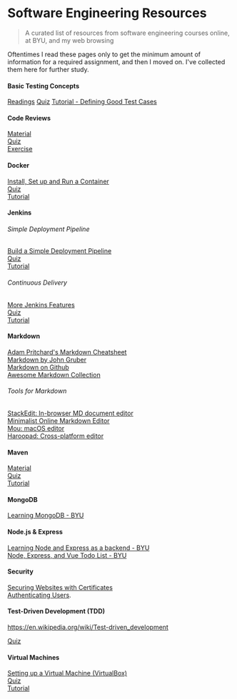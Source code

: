 # Software Engineering Resources
> A curated list of resources from software engineering courses online, at BYU, and my web browsing

Oftentimes I read these pages only to get the minimum amount of information for a required assignment, and then I moved on. I've collected them here for further study.

#### Basic Testing Concepts
[Readings]()
[Quiz](./basic-testing-concepts/basic_testing-quiz.md)
[Tutorial - Defining Good Test Cases]()

#### Code Reviews

[Material](https://docs.google.com/document/d/1fDF5F4Ne_P8LKLvKWe-W62MOL9EOa0K9To-LsuEARbw/edit?usp=sharing "Code Reviews")  
[Quiz](./code-review/code-review-quiz.md)  
[Exercise](https://docs.google.com/document/d/1Xu1gTcs3_MDw_ZFHRhB6KighQhR0AY4fmADJUJdTGCc/edit?usp=sharing)  

#### Docker
[Install, Set up and Run a Container](https://github.com/JaredEzz/software-engineering-resources/blob/master/docker/docker-reading.pdf)  
[Quiz](./docker/docker-quiz.md)  
[Tutorial](https://github.com/JaredEzz/software-engineering-resources/blob/master/docker/docker-tutorial.pdf)  

#### Jenkins
###### Simple Deployment Pipeline
[Build a Simple Deployment Pipeline](https://github.com/JaredEzz/software-engineering-resources/blob/cs204_additions/jenkins/simple/jenkins-simple-build.pdf)  
[Quiz](./jenkins/simple/jenkins-simple-quiz.md)  
[Tutorial](https://github.com/JaredEzz/software-engineering-resources/blob/cs204_additions/jenkins/simple/jenkins-simple-tutorial.pdf)  
###### Continuous Delivery
[More Jenkins Features](https://github.com/JaredEzz/software-engineering-resources/blob/cs204_additions/jenkins/cd/jenkins-cd-reading.pdf)  
[Quiz](./jenkins/cd/jenkins-cd-quiz.md)  
[Tutorial](https://github.com/JaredEzz/software-engineering-resources/blob/cs204_additions/jenkins/cd/jenkins-cd-tutorial.pdf)  

#### Markdown
[Adam Pritchard's Markdown Cheatsheet](https://github.com/adam-p/markdown-here/wiki/Markdown-Cheatsheet#hr)  
[Markdown by John Gruber](https://daringfireball.net/projects/markdown/)  
[Markdown on Github](https://help.github.com/en/github/writing-on-github)  
[Awesome Markdown Collection](https://github.com/mundimark/awesome-markdown)  
###### Tools for Markdown  
[StackEdit: In-browser MD document editor](https://stackedit.io/)  
[Minimalist Online Markdown Editor](http://markdown.pioul.fr/)  
[Mou: macOS editor](http://25.io/mou/)  
[Haroopad: Cross-platform editor](http://pad.haroopress.com/user.html)  

#### Maven

[Material](./maven/maven-reading.md)  
[Quiz](./maven/maven-quiz.md)  
[Tutorial](https://github.com/JaredEzz/software-engineering-resources/blob/master/maven/maven-tutorial.pdf)  

#### MongoDB

[Learning MongoDB - BYU](https://github.com/BYU-CS-260/learning-mongo)

#### Node.js & Express

[Learning Node and Express as a backend - BYU](https://github.com/BYU-CS-260/learning-node-express)  
[Node, Express, and Vue Todo List - BYU](https://github.com/BYU-CS-260/node-express-vue-todo)

#### Security

[Securing Websites with Certificates](https://github.com/BYU-CS-260/website-certificates)  
[Authenticating Users](https://github.com/BYU-CS-260/authenticating-users). 


#### Test-Driven Development (TDD)
https://en.wikipedia.org/wiki/Test-driven_development

[Quiz](./test-driven-development/test-driven-development-quiz.md)

#### Virtual Machines
[Setting up a Virtual Machine (VirtualBox)](https://github.com/JaredEzz/software-engineering-resources/blob/master/virtual-machines/vm-setup.pdf)  
[Quiz](./virtual-machines/vm-quiz.md)  
[Tutorial](https://github.com/JaredEzz/software-engineering-resources/blob/master/virtual-machines/vm-tutorial.pdf)  
